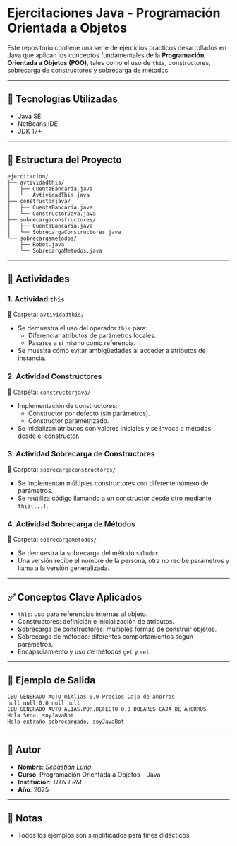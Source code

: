 # Ejercitaciones Java - Programación Orientada a Objetos

Este repositorio contiene una serie de ejercicios prácticos desarrollados en Java que aplican los conceptos fundamentales de la **Programación Orientada a Objetos (POO)**, tales como el uso de `this`, constructores, sobrecarga de constructores y sobrecarga de métodos.

---

## 🔧 Tecnologías Utilizadas

- Java SE
- NetBeans IDE
- JDK 17+

---

## 📁 Estructura del Proyecto

```plaintext
ejercitacion/
├── avtividadthis/
│   ├── CuentaBancaria.java
│   └── AvtividadThis.java
├── constructorjava/
│   ├── CuentaBancaria.java
│   └── ConstructorJava.java
├── sobrecargaconstructores/
│   ├── CuentaBancaria.java
│   └── SobrecargaConstructores.java
└── sobrecargametodos/
    ├── Robot.java
    └── SobrecargaMetodos.java
```

---

## 📌 Actividades

### 1. Actividad `this`
📂 Carpeta: `avtividadthis/`

- Se demuestra el uso del operador `this` para:
  - Diferenciar atributos de parámetros locales.
  - Pasarse a sí mismo como referencia.
- Se muestra cómo evitar ambigüedades al acceder a atributos de instancia.

### 2. Actividad Constructores
📂 Carpeta: `constructorjava/`

- Implementación de constructores:
  - Constructor por defecto (sin parámetros).
  - Constructor parametrizado.
- Se inicializan atributos con valores iniciales y se invoca a métodos desde el constructor.

### 3. Actividad Sobrecarga de Constructores
📂 Carpeta: `sobrecargaconstructores/`

- Se implementan múltiples constructores con diferente número de parámetros.
- Se reutiliza código llamando a un constructor desde otro mediante `this(...)`.

### 4. Actividad Sobrecarga de Métodos
📂 Carpeta: `sobrecargametodos/`

- Se demuestra la sobrecarga del método `saludar`.
- Una versión recibe el nombre de la persona, otra no recibe parámetros y llama a la versión generalizada.

---

## ✅ Conceptos Clave Aplicados

- `this`: uso para referencias internas al objeto.
- Constructores: definición e inicialización de atributos.
- Sobrecarga de constructores: múltiples formas de construir objetos.
- Sobrecarga de métodos: diferentes comportamientos según parámetros.
- Encapsulamiento y uso de métodos `get` y `set`.

---

## 📸 Ejemplo de Salida

```plaintext
CBU GENERADO AUTO miAlias 0.0 Precios Caja de ahorros
null null 0.0 null null
CBU GENERADO AUTO ALIAS.POR.DEFECTO 0.0 DOLARES CAJA DE AHORROS
Hola Seba, soyJavaBot
Hola extraño sobrecargado, soyJavaBot
```

---

## 🧠 Autor

- **Nombre**: *Sebastián Luna*
- **Curso**: Programación Orientada a Objetos – Java
- **Institución**: *UTN FRM*
- **Año**: 2025

---

## 📌 Notas

- Todos los ejemplos son simplificados para fines didácticos.


